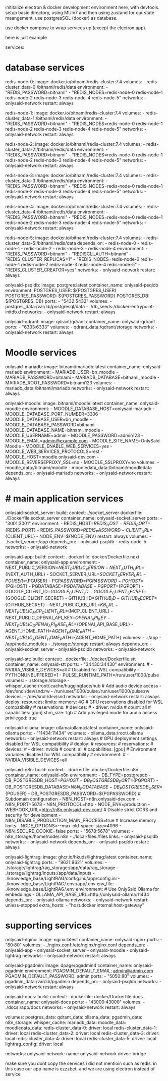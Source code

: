 
inititalize electron & docker development environment here, with devtools.
setup basic directory, using MUIv7
and then using zustand for our state maangement.
use postgresSQL (docker) as database.

use docker compose to wrap services up (except the electron app).

here is just example

services:
  # database services
  redis-node-0:
    image: docker.io/bitnami/redis-cluster:7.4
    volumes:
      - redis-cluster_data-0:/bitnami/redis/data
    environment:
      - "REDIS_PASSWORD=bitnami"
      - "REDIS_NODES=redis-node-0 redis-node-1 redis-node-2 redis-node-3 redis-node-4 redis-node-5"
    networks:
      - onlysaid-network
    restart: always

  redis-node-1:
    image: docker.io/bitnami/redis-cluster:7.4
    volumes:
      - redis-cluster_data-1:/bitnami/redis/data
    environment:
      - "REDIS_PASSWORD=bitnami"
      - "REDIS_NODES=redis-node-0 redis-node-1 redis-node-2 redis-node-3 redis-node-4 redis-node-5"
    networks:
      - onlysaid-network
    restart: always

  redis-node-2:
    image: docker.io/bitnami/redis-cluster:7.4
    volumes:
      - redis-cluster_data-2:/bitnami/redis/data
    environment:
      - "REDIS_PASSWORD=bitnami"
      - "REDIS_NODES=redis-node-0 redis-node-1 redis-node-2 redis-node-3 redis-node-4 redis-node-5"
    networks:
      - onlysaid-network
    restart: always

  redis-node-3:
    image: docker.io/bitnami/redis-cluster:7.4
    volumes:
      - redis-cluster_data-3:/bitnami/redis/data
    environment:
      - "REDIS_PASSWORD=bitnami"
      - "REDIS_NODES=redis-node-0 redis-node-1 redis-node-2 redis-node-3 redis-node-4 redis-node-5"
    networks:
      - onlysaid-network
    restart: always

  redis-node-4:
    image: docker.io/bitnami/redis-cluster:7.4
    volumes:
      - redis-cluster_data-4:/bitnami/redis/data
    environment:
      - "REDIS_PASSWORD=bitnami"
      - "REDIS_NODES=redis-node-0 redis-node-1 redis-node-2 redis-node-3 redis-node-4 redis-node-5"
    networks:
      - onlysaid-network
    restart: always

  redis-node-5:
    image: docker.io/bitnami/redis-cluster:7.4
    volumes:
      - redis-cluster_data-5:/bitnami/redis/data
    depends_on:
      - redis-node-0
      - redis-node-1
      - redis-node-2
      - redis-node-3
      - redis-node-4
    environment:
      - "REDIS_PASSWORD=bitnami"
      - "REDISCLI_AUTH=bitnami"
      - "REDIS_CLUSTER_REPLICAS=1"
      - "REDIS_NODES=redis-node-0 redis-node-1 redis-node-2 redis-node-3 redis-node-4 redis-node-5"
      - "REDIS_CLUSTER_CREATOR=yes"
    networks:
      - onlysaid-network
    restart: always

  onlysaid-psqldb:
    image: postgres:latest
    container_name: onlysaid-psqldb
    environment:
      POSTGRES_USER: ${POSTGRES_USER}
      POSTGRES_PASSWORD: ${POSTGRES_PASSWORD}
      POSTGRES_DB: ${POSTGRES_DB}
    ports:
      - "5432:5432"
    volumes:
      - postgres_data:/var/lib/postgresql/data
      - ./db_seeds:/docker-entrypoint-initdb.d
    networks:
      - onlysaid-network
    restart: always

  onlysaid-qdrant:
    image: qdrant/qdrant
    container_name: onlysaid-qdrant
    ports:
      - "6333:6333"
    volumes:
      - qdrant_data:/qdrant/storage
    networks:
      - onlysaid-network
    restart: always

  # Moodle services
  onlysaid-mariadb:
    image: bitnami/mariadb:latest
    container_name: onlysaid-mariadb
    environment:
      - MARIADB_USER=bn_moodle
      - MARIADB_PASSWORD=bitnami
      - MARIADB_DATABASE=bitnami_moodle
      - MARIADB_ROOT_PASSWORD=bitnami123
    volumes:
      - mariadb_data:/bitnami/mariadb
    networks:
      - onlysaid-network
    restart: always

  onlysaid-moodle:
    image: bitnami/moodle:latest
    container_name: onlysaid-moodle
    environment:
      - MOODLE_DATABASE_HOST=onlysaid-mariadb
      - MOODLE_DATABASE_PORT_NUMBER=3306
      - MOODLE_DATABASE_USER=bn_moodle
      - MOODLE_DATABASE_PASSWORD=bitnami
      - MOODLE_DATABASE_NAME=bitnami_moodle
      - MOODLE_USERNAME=admin
      - MOODLE_PASSWORD=admin123
      - MOODLE_EMAIL=admin@example.com
      - MOODLE_SITE_NAME=OnlySaid Moodle
      - MOODLE_ENABLE_WEB_SERVICES=yes
      - MOODLE_WEB_SERVICES_PROTOCOLS=rest
      - MOODLE_HOST=moodle.onlysaid-dev.com
      - MOODLE_REVERSEPROXY_SSL=no
      - MOODLE_SSLPROXY=no
    volumes:
      - moodle_data:/bitnami/moodle
      - moodledata_data:/bitnami/moodledata
    depends_on:
      - onlysaid-mariadb
    networks:
      - onlysaid-network
    restart: always

  # # main application services
  onlysaid-socket_server:
    build:
      context: ./socket_server
      dockerfile: ./Dockerfile.socket_server
    container_name: onlysaid-socket_server
    ports:
      - "3001:3001"
    environment:
      - REDIS_HOST=${REDIS_HOST}
      - REDIS_PORT=${REDIS_PORT}
      - REDIS_PASSWORD=${REDIS_PASSWORD}
      - CLIENT_URL=${CLIENT_URL}
      - NODE_ENV=${NODE_ENV}
    restart: always
    volumes:
      - ./socket_server:/app
    depends_on:
      - onlysaid-psqldb
      - redis-node-5
    networks:
      - onlysaid-network

  onlysaid-app:
    build:
      context: .
      dockerfile: docker/Dockerfile.next
    container_name: onlysaid-app
    environment:
      - NEXT_PUBLIC_VERSION=${NEXT_PUBLIC_VERSION}
      - NEXT_AUTH_URL=${NEXT_AUTH_URL}
      - SOCKET_SERVER_URL=${SOCKET_SERVER_URL}
      - PGUSER=${PGUSER}
      - PGPASSWORD=${PGPASSWORD}
      - PGHOST=${PGHOST}
      - PGDATABASE=${PGDATABASE}
      - PGPORT=${PGPORT}
      - GOOGLE_CLIENT_ID=${GOOGLE_CLIENT_ID}
      - GOOGLE_CLIENT_SECRET=${GOOGLE_CLIENT_SECRET}
      - GITHUB_ID=${GITHUB_ID}
      - GITHUB_SECRET=${GITHUB_SECRET}
      - NEXT_PUBLIC_KB_URL=${KB_URL}
      - NEXT_PUBLIC_MCP_CLIENT_URL=${MCP_CLIENT_URL}
      - NEXT_PUBLIC_OPENAI_API_KEY=${OPENAI_API_KEY}
      - NEXT_PUBLIC_OPENAI_API_BASE_URL=${OPENAI_API_BASE_URL}
      - AGENT_HOME_PATH=${AGENT_HOME_PATH}
      - NEXT_PUBLIC_AGENT_HOME_PATH=${AGENT_HOME_PATH}
    volumes:
      - .:/app
      - /app/node_modules
      - ./storage:/storage
    restart: always
    depends_on:
      - onlysaid-socket_server
      - onlysaid-psqldb
    networks:
      - onlysaid-network

  onlysaid-stt:
    build:
      context: .
      dockerfile: ./docker/Dockerfile.stt
    container_name: onlysaid-stt
    ports:
      - "34430:34430"
    environment:
      # - NVIDIA_VISIBLE_DEVICES=all  # Disabled for WSL compatibility
      - PYTHONUNBUFFERED=1
      - PULSE_RUNTIME_PATH=/run/user/1000/pulse
    volumes:
      - ./storage:/storage
      - whisper_cache:/root/.cache/huggingface/hub
      # Add audio device access
      - /dev/snd:/dev/snd:rw
      - /run/user/1000/pulse:/run/user/1000/pulse:rw
    devices:
      - /dev/snd:/dev/snd
    networks:
      - onlysaid-network
    restart: always
    deploy:
      resources:
        limits:
          memory: 4G
        # GPU reservations disabled for WSL compatibility
        # reservations:
        #   devices:
        #     - driver: nvidia
        #       count: all
        #       capabilities: [gpu]
    shm_size: 1gb
    # Add privileged mode for audio access
    privileged: true

  onlysaid-ollama:
    image: ollama/ollama:latest
    container_name: onlysaid-ollama
    ports:
      - "11434:11434"
    volumes:
      - ollama_data:/root/.ollama
    networks:
      - onlysaid-network
    restart: always
    # GPU deployment settings disabled for WSL compatibility
    # deploy:
    #   resources:
    #     reservations:
    #       devices:
    #         - driver: nvidia
    #           count: all
    #           capabilities: [gpu]
    # Environment variables disabled for WSL compatibility
    # environment:
    #   - NVIDIA_VISIBLE_DEVICES=all

  onlysaid-n8n:
    build:
      context: .
      dockerfile: docker/Dockerfile.n8n
    container_name: onlysaid-n8n
    environment:
      - DB_TYPE=postgresdb
      - DB_POSTGRESDB_HOST=${PGHOST}
      - DB_POSTGRESDB_PORT=${PGPORT}
      - DB_POSTGRESDB_DATABASE=${N8N_PGDATABASE}
      - DB_POSTGRESDB_USER=${PGUSER}
      - DB_POSTGRESDB_PASSWORD=${PGPASSWORD}
      # Subdomain configuration
      - N8N_HOST=n8n.onlysaid-dev.com
      - N8N_PORT=5678
      - N8N_PROTOCOL=http
      - NODE_ENV=production
      - WEBHOOK_URL=http://n8n.onlysaid-dev.com/
      # Disable strict CORS and security for development
      - N8N_DISABLE_PRODUCTION_MAIN_PROCESS=true
      # Increase memory limits
      - NODE_OPTIONS=--max-old-space-size=4096
      - N8N_SECURE_COOKIE=false
    ports:
      - "5678:5678"
    volumes:
      - n8n_storage:/home/node/.n8n
      - ./local-files:/files
    links:
      - onlysaid-psqldb
    networks:
      - onlysaid-network
    depends_on:
      - onlysaid-psqldb
    restart: always

  onlysaid-lightrag:
    image: ghcr.io/hkuds/lightrag:latest
    container_name: onlysaid-lightrag
    ports:
      - "9621:9621"
    volumes:
      - ./storage/lightrag/rag_storage:/app/data/rag_storage
      - ./storage/lightrag/inputs:/app/data/inputs
      - ./knowledge_base/LightRAG/config.ini:/app/config.ini
      - ./knowledge_base/LightRAG/.env:/app/.env
    env_file:
      - ./knowledge_base/LightRAG/.env
    environment:
      # Use OnlySaid Ollama for embeddings
      - OLLAMA_API_BASE_URL=http://onlysaid-ollama:11434
    depends_on:
      - onlysaid-ollama
    networks:
      - onlysaid-network
    restart: unless-stopped
    extra_hosts:
      - "host.docker.internal:host-gateway"

  # supporting services
  onlysaid-nginx:
    image: nginx:latest
    container_name: onlysaid-nginx
    ports:
      - "80:80"
    volumes:
      - ./nginx.conf:/etc/nginx/nginx.conf
    depends_on:
      - onlysaid-app
      - onlysaid-socket_server
      - onlysaid-moodle
      - onlysaid-lightrag
    networks:
      - onlysaid-network
    restart: always

  onlysaid-pgadmin:
    image: dpage/pgadmin4
    container_name: onlysaid-pgadmin
    environment:
      PGADMIN_DEFAULT_EMAIL: admin@admin.com
      PGADMIN_DEFAULT_PASSWORD: admin
    ports:
      - "5050:80"
    volumes:
      - pgadmin_data:/var/lib/pgadmin
    depends_on:
      - onlysaid-psqldb
    networks:
      - onlysaid-network
    restart: always

  onlysaid-docs:
    build:
      context: .
      dockerfile: docker/Dockerfile.docs
    container_name: onlysaid-docs
    ports:
      - "43000:43000"
    volumes:
      - ./docs:/app/docs
    networks:
      - onlysaid-network
    restart: always

volumes:
  postgres_data:
  qdrant_data:
  ollama_data:
  pgadmin_data:
  n8n_storage:
  whisper_cache:
  mariadb_data:
  moodle_data:
  moodledata_data:
  redis-cluster_data-0:
    driver: local
  redis-cluster_data-1:
    driver: local
  redis-cluster_data-2:
    driver: local
  redis-cluster_data-3:
    driver: local
  redis-cluster_data-4:
    driver: local
  redis-cluster_data-5:
    driver: local
  lightrag_config:
    driver: local

networks:
  onlysaid-network:
    name: onlysaid-network
    driver: bridge


make sure you dont copy the services i did not mentioin such as redis.
in this case our app name is ezzzbet, and we are using electron instead of service
